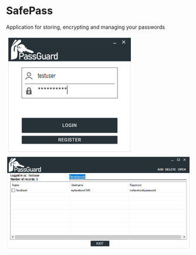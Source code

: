 # SafePass
Application for storing, encrypting and managing your passwords  

![](screenshots/capture1.png)
![](screenshots/capture2.png)
